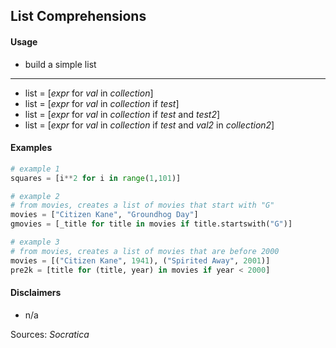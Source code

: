 ## List Comprehensions

#### Usage

* build a simple list
* * *
* list = [_expr_ for _val_ in _collection_]
* list = [_expr_ for _val_ in _collection_ if _test_]
* list = [_expr_ for _val_ in _collection_ if _test_ and _test2_]
* list = [_expr_ for _val_ in _collection_ if _test_ and _val2_ in _collection2_]

#### Examples

```python
# example 1
squares = [i**2 for i in range(1,101)]

# example 2
# from movies, creates a list of movies that start with "G"
movies = ["Citizen Kane", "Groundhog Day"]
gmovies = [_title for title in movies if title.startswith("G")]

# example 3
# from movies, creates a list of movies that are before 2000
movies = [("Citizen Kane", 1941), ("Spirited Away", 2001)]
pre2k = [title for (title, year) in movies if year < 2000]
```

#### Disclaimers

* n/a

Sources: _Socratica_
